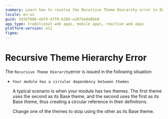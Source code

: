 ```yaml
---
summary: Learn how to resolve the Recursive Theme Hierarchy error in OutSystems 11 (O11) by addressing circular dependencies between themes.
locale: en-us
guid: 5d3d786b-ebf4-47f0-b289-a207dadd8bb0
app_type: traditional web apps, mobile apps, reactive web apps
platform-version: o11
figma:
---
```


# Recursive Theme Hierarchy Error

The `Recursive Theme Hierarchy`error is issued in the following situation:

* `Your module has a circular dependency between themes`

    A typical scenario is when your module has two themes. The first theme uses the second as its Base theme, and the second uses the first as its Base theme, thus creating a circular reference in their definitions.

    Change one of the themes to stop using the other as its Base theme.
